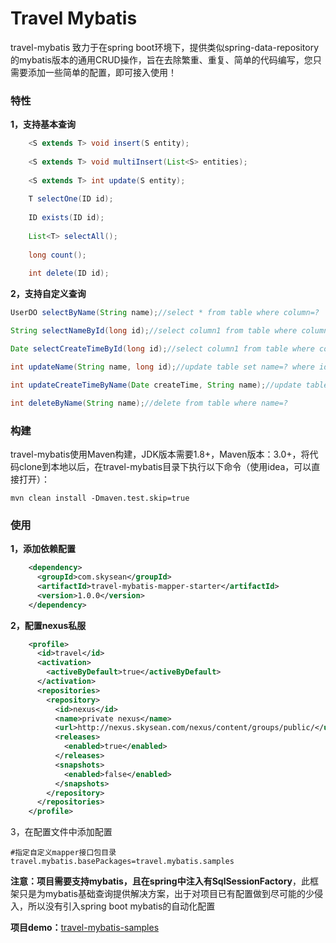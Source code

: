 # Travel Mybatis

travel-mybatis 致力于在spring boot环境下，提供类似spring-data-repository的mybatis版本的通用CRUD操作，旨在去除繁重、重复、简单的代码编写，您只需要添加一些简单的配置，即可接入使用！

### 特性

**1，支持基本查询**

```java
	<S extends T> void insert(S entity);
	
	<S extends T> void multiInsert(List<S> entities);
	
	<S extends T> int update(S entity);
	
	T selectOne(ID id);
	
	ID exists(ID id);
	
	List<T> selectAll();
	
	long count();
	
	int delete(ID id);
```

**2，支持自定义查询**

```java
UserDO selectByName(String name);//select * from table where column=?

String selectNameById(long id);//select column1 from table where column2=?

Date selectCreateTimeById(long id);//select column1 from table where column2=?

int updateName(String name, long id);//update table set name=? where id=?

int updateCreateTimeByName(Date createTime, String name);//update table set name=? where name=?

int deleteByName(String name);//delete from table where name=?
```

### 构建

travel-mybatis使用Maven构建，JDK版本需要1.8+，Maven版本：3.0+，将代码clone到本地以后，在travel-mybatis目录下执行以下命令（使用idea，可以直接打开）：

```shell
mvn clean install -Dmaven.test.skip=true
```

### 使用

**1，添加依赖配置**

```xml
    <dependency>
      <groupId>com.skysean</groupId>
      <artifactId>travel-mybatis-mapper-starter</artifactId>
      <version>1.0.0</version>
    </dependency>
```

**2，配置nexus私服**

```xml
    <profile>
      <id>travel</id>
      <activation>
        <activeByDefault>true</activeByDefault>
      </activation>
      <repositories>
        <repository>
          <id>nexus</id>
          <name>private nexus</name>
          <url>http://nexus.skysean.com/nexus/content/groups/public/</url>
          <releases>
            <enabled>true</enabled>
          </releases>
          <snapshots>
            <enabled>false</enabled>
          </snapshots>
        </repository>
      </repositories>
    </profile>
```

3，在配置文件中添加配置

```properties
#指定自定义mapper接口包目录
travel.mybatis.basePackages=travel.mybatis.samples
```

**注意：**项目需要支持mybatis，且在spring中注入有**SqlSessionFactory**，此框架只是为mybatis基础查询提供解决方案，出于对项目已有配置做到尽可能的少侵入，所以没有引入spring boot mybatis的自动化配置

**项目demo：**[travel-mybatis-samples](https://github.com/skyseavae/travel-mybatis/tree/master/travel-mybatis-samples)